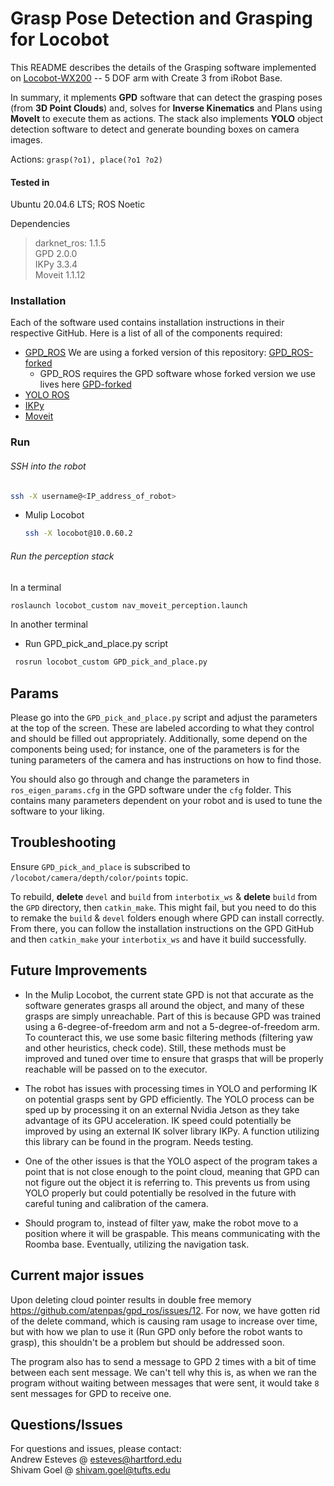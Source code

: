 # Grasp Pose Detection and Grasping for Locobot
This README describes the details of the Grasping software implemented on
[Locobot-WX200](https://www.trossenrobotics.com/locobot-wx200.aspx) -- 5 DOF arm with Create 3 from iRobot Base.

In summary, it mplements **GPD** software that can detect the grasping poses (from **3D Point Clouds**) and,
solves for **Inverse Kinematics** and Plans using **MoveIt** to execute them as actions. 
The stack also implements **YOLO** object detection software to detect and generate bounding boxes on camera images.

Actions: 
    ```
    grasp(?o1), place(?o1 ?o2)
    ```

#### Tested in 
Ubuntu 20.04.6 LTS; ROS Noetic

Dependencies
>darknet_ros: 1.1.5</BR>
>GPD 2.0.0</BR>
>IKPy 3.3.4</BR>
>Moveit 1.1.12</BR>

### Installation

Each of the software used contains installation instructions in their respective GitHub. Here is a list of all of the components required:

* [GPD_ROS](https://github.com/atenpas/gpd_ros) We are using a forked version of this repository: [GPD_ROS-forked](https://github.com/goelshivam1210/gpd_ros)
    * GPD_ROS requires the GPD software whose forked version we use lives here [GPD-forked](https://github.com/goelshivam1210/gpd)
* [YOLO ROS](https://github.com/leggedrobotics/darknet_ros)
* [IKPy](https://github.com/Phylliade/ikpy)
* [Moveit](https://github.com/ros-planning/moveit)


### Run
###### SSH into the robot

```bash
ssh -X username@<IP_address_of_robot>
```

* Mulip Locobot
    ```bash
    ssh -X locobot@10.0.60.2
    ```

######  Run the perception stack
In a terminal

```bash
roslaunch locobot_custom nav_moveit_perception.launch
```

In another terminal
  * Run GPD_pick_and_place.py script

``` bash
 rosrun locobot_custom GPD_pick_and_place.py 
```

## Params

Please go into the ```GPD_pick_and_place.py``` script and adjust the parameters at the top of the screen. These are labeled according to what they control and should be filled out appropriately. Additionally, some depend on the components being used; for instance, one of the parameters is for the tuning parameters of the camera and has instructions on how to find those.

You should also go through and change the parameters in ```ros_eigen_params.cfg``` in the GPD software under the ```cfg``` folder. This contains many parameters dependent on your robot and is used to tune the software to your liking. 

## Troubleshooting

Ensure ```GPD_pick_and_place``` is subscribed to ```/locobot/camera/depth/color/points``` topic.

To rebuild, **delete** `devel` and `build` from `interbotix_ws` & **delete** `build` from the `GPD` directory, then ```catkin_make```.
This might fail, but you need to do this to remake the `build` & `devel` folders enough where GPD can install correctly. From there, you can follow the installation instructions on the GPD GitHub and then ```catkin_make``` your `interbotix_ws` and have it build successfully.

## Future Improvements

* In the Mulip Locobot, the current state GPD is not that accurate as the software generates grasps all around the object, and many of these grasps are simply unreachable. Part of this is because GPD was trained using a 6-degree-of-freedom arm and not a 5-degree-of-freedom arm. To counteract this, we use some basic filtering methods (filtering yaw and other heuristics, check code). Still, these methods must be improved and tuned over time to ensure that grasps that will be properly reachable will be passed on to the executor. 

* The robot has issues with processing times in YOLO and performing IK on potential grasps sent by GPD efficiently. The YOLO process can be sped up by processing it on an external Nvidia Jetson as they take advantage of its GPU acceleration. IK speed could potentially be improved by using an external IK solver library IKPy. A function utilizing this library can be found in the program. Needs testing.

* One of the other issues is that the YOLO aspect of the program takes a point that is not close enough to the point cloud, meaning that GPD can not figure out the object it is referring to. This prevents us from using YOLO properly but could potentially be resolved in the future with careful tuning and calibration of the camera.

* Should program to, instead of filter yaw, make the robot move to a position where it will be graspable. This means communicating with the Roomba base. Eventually, utilizing the navigation task.

## Current major issues
Upon deleting cloud pointer results in double free memory https://github.com/atenpas/gpd_ros/issues/12. For now, we have gotten rid of the delete command, which is causing ram usage to increase over time, but with how we plan to use it (Run GPD only before the robot wants to grasp), this shouldn't be a problem but should be addressed soon.

The program also has to send a message to GPD 2 times with a bit of time between each sent message. We can't tell why this is, as when we ran the program without waiting between messages that were sent, it would take ```8``` sent messages for GPD to receive one.

## Questions/Issues
For questions and issues, please contact: </BR>
Andrew Esteves @ esteves@hartford.edu </BR>
Shivam Goel @ shivam.goel@tufts.edu
